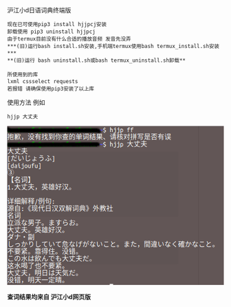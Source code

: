 沪江小d日语词典终端版
```
现在已可使用pip3 install hjjpcj安装
卸载使用 pip3 uninstall hjjpcj
由于termux目前没有什么合适的播放音频 发音先没弄
***(旧)运行bash install.sh安装,手机端termux使用bash termux_install.sh安装***
**(旧)运行 bash uninstall.sh或bash termux_uninstall.sh卸载**

所使用到的库
lxml cssselect requests
若报错 请确保使用pip3安装了以上库
```
使用方法 例如
```
hjjp 大丈夫
```

![](https://github.com/Asutorufa/hujiang-japanese-dict/raw/master/%E6%BC%94%E7%A4%BA.png)

**查词结果均来自 沪江小d网页版**

